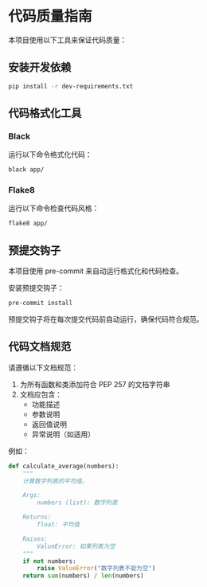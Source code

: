 # 代码质量指南

本项目使用以下工具来保证代码质量：

## 安装开发依赖

```bash
pip install -r dev-requirements.txt
```

## 代码格式化工具

### Black

运行以下命令格式化代码：

```bash
black app/
```

### Flake8

运行以下命令检查代码风格：

```bash
flake8 app/
```

## 预提交钩子

本项目使用 pre-commit 来自动运行格式化和代码检查。

安装预提交钩子：

```bash
pre-commit install
```

预提交钩子将在每次提交代码前自动运行，确保代码符合规范。

## 代码文档规范

请遵循以下文档规范：

1. 为所有函数和类添加符合 PEP 257 的文档字符串
2. 文档应包含：
   - 功能描述
   - 参数说明
   - 返回值说明
   - 异常说明（如适用）

例如：

```python
def calculate_average(numbers):
    """
    计算数字列表的平均值。

    Args:
        numbers (list): 数字列表

    Returns:
        float: 平均值

    Raises:
        ValueError: 如果列表为空
    """
    if not numbers:
        raise ValueError("数字列表不能为空")
    return sum(numbers) / len(numbers)
```
